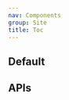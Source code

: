 ```yaml
---
nav: Components
group: Site
title: Toc
---
```


## Default

<code src="./demos/index.tsx" nopadding></code>

## APIs

<API></API>
